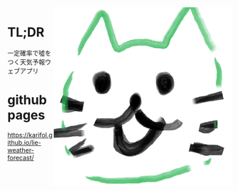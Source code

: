<img src="icon.png" align="right" />

# TL;DR
一定確率で噓をつく天気予報ウェブアプリ

# github pages
https://karifol.github.io/lie-weather-forecast/
